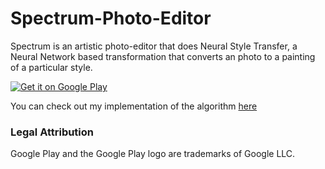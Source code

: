 # Spectrum-Photo-Editor
Spectrum is an artistic photo-editor that does Neural Style Transfer, a Neural Network based transformation that converts an photo to a painting of a particular style.

<a href='https://play.google.com/store/apps/details?id=com.spectrumeditor.aftaab.spectrum&pcampaignid=pcampaignidMKT-Other-global-all-co-prtnr-py-PartBadge-Mar2515-1'><img alt='Get it on Google Play' src='https://play.google.com/intl/en_us/badges/static/images/badges/en_badge_web_generic.png'/></a>



You can check out my implementation of the algorithm [here](https://github.com/Aftaab99/K-style-transfer-tensorflow/)

### Legal Attribution
Google Play and the Google Play logo are trademarks of Google LLC.
